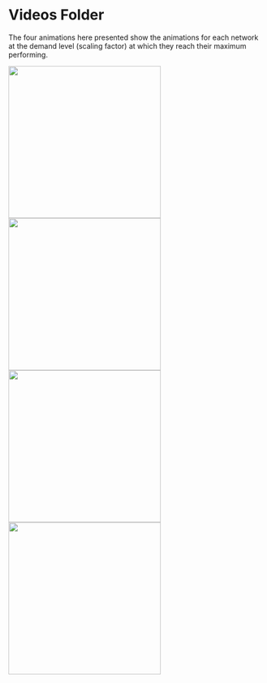 # Videos Folder 

The four animations here presented show the animations for each network at the demand level (scaling factor) at which they reach their maximum performing.

<img src="MOVIE_net01_scale_1.00_edgedata_aadt_output_freq60s.xml_OPT.gif" width="300" height="300" />
<img src="MOVIE_net02_scale_0.35_edgedata_aadt_output_freq60s.xml_OPT.gif" width="300" height="300" />
<img src="MOVIE_net03_scale_0.15_edgedata_aadt_output_freq60s.xml_OPT.gif" width="300" height="300" />
<img src="MOVIE_net04_scale_0.35_edgedata_aadt_output_freq60s.xml_OPT.gif" width="300" height="300" />
